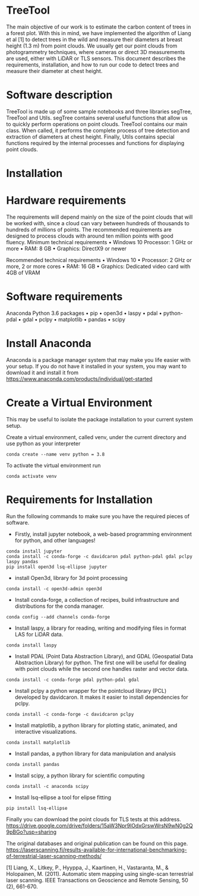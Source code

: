 # TreeTool


The main objective of our work is to estimate the carbon content of trees in a forest plot. With this in mind, we have implemented the algorithm of Liang et al [1] to detect trees in the wild and measure their diameters at breast height (1.3 m) from point clouds. We usually get our point clouds from photogrammetry techniques, where cameras or direct 3D measurements are used, either with LiDAR or TLS sensors. This document describes the requirements, installation, and how to run our code to detect trees and measure their diameter at chest height.

# Software description

TreeTool is made up of some sample notebooks and three libraries segTree, TreeTool and Utils. segTree contains several useful functions that allow us to quickly perform operations on point clouds. TreeTool contains our main class. When called, it performs the complete process of tree detection and extraction of diameters at chest height. Finally, Utils contains special functions required by the internal processes and functions for displaying point clouds.

# Installation

# Hardware requirements
The requirements will depend mainly on the size of the point clouds that will be worked with, since a cloud can vary between hundreds of thousands to hundreds of millions of points. The recommended requirements are designed to process clouds with around ten million points with good fluency.
Minimum technical requirements
• Windows 10
Processor: 1 GHz or more
• RAM: 8 GB
• Graphics: DirectX9 or newer

Recommended technical requirements
• Windows 10
• Processor: 2 GHz or more, 2 or more cores
• RAM: 16 GB
• Graphics: Dedicated video card with 4GB of VRAM

# Software requirements
Anaconda
Python 3.6
packages
• pip
• open3d
• laspy
• pdal
• python-pdal
• gdal
• pclpy
• matplotlib
• pandas
• scipy


# Install Anaconda
Anaconda is a package manager system that may make you life easier with your setup. If you do not have it installed in your system, you may want to download it and install it from https://www.anaconda.com/products/individual/get-started


# Create a Virtual Environment

This may be useful to isolate the package installation to your current system setup.

Create a virtual environment, called venv, under the current directory and use python as your interpreter

```
conda create --name venv python = 3.8
```

To activate the virtual environment run
```
conda activate venv
```

# Requirements for Installation

Run the following commands to make sure you have the required pieces of software.

* Firstly, install jupyter notebook, a web-based programming environment for python, and other languages!


```
conda install jupyter
conda install -c conda-forge -c davidcaron pdal python-pdal gdal pclpy laspy pandas
pip install open3d lsq-ellipse jupyter
```

* install Open3d, library for 3d point processing
```
conda install -c open3d-admin open3d
```

* Install conda-forge, a collection of recipes, build infrastructure and distributions for the conda manager.
```
conda config --add channels conda-forge
```
* Install laspy, a library for reading, writing and modifying files in format LAS for LiDAR data.
```
conda install laspy
```
 * Install PDAL (Point Data Abstraction Library), and GDAL (Geospatial Data Abstraction Library) for python. The first one will be useful for dealing with point clouds while the second one handles raster and vector data.
 ```
conda install -c conda-forge pdal python-pdal gdal
```
 * Install pclpy a python wrapper for the pointcloud library (PCL) developed by davidcaron. It makes it easier to install dependencies for pclpy.
```
conda install -c conda-forge -c davidcaron pclpy
```
* Install matplotlib, a python library for plotting static, animated, and interactive visualizations. 
```
conda install matplotlib
```
* Install pandas, a python library for data manipulation and analysis 
```
conda install pandas
```
* Install scipy, a python library for scientific computing 
```
conda install -c anaconda scipy
```
* Install lsq-ellipse a tool for elipse fitting
```
pip install lsq-ellipse
```

Finally you can download the point clouds for TLS tests at this address.
https://drive.google.com/drive/folders/15aW3Npr9lOdxGrswWrsN9wN0g2Q9pBGo?usp=sharing

The original databases and original publication can be found on this page.
https://laserscanning.fi/results-available-for-international-benchmarking-of-terrestrial-laser-scanning-methods/


[1] Liang, X., Litkey, P., Hyyppa, J., Kaartinen, H., Vastaranta, M., & Holopainen, M. (2011). Automatic stem mapping using single-scan terrestrial laser scanning. IEEE Transactions on Geoscience and Remote Sensing, 50 (2), 661-670.
